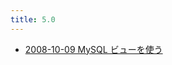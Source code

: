 ```yaml
---
title: 5.0
---
```



- [2008-10-09 MySQL ビューを使う](./../../../../../d/2008/10/09/MySQL_ビューを使う.md)





